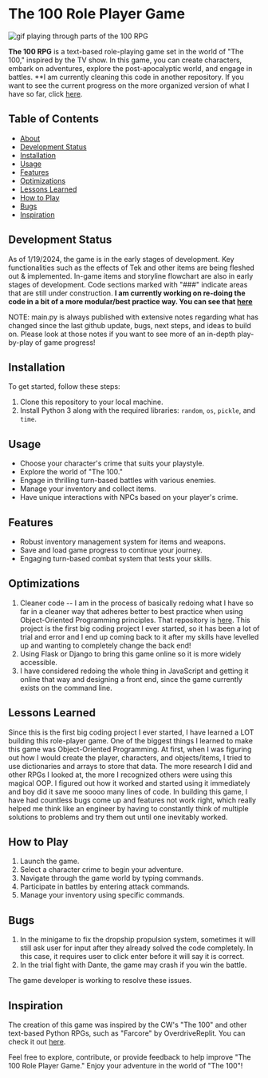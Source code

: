 # The 100 Role Player Game
<img src="/The100RPG.gif" alt="gif playing through parts of the 100 RPG">

**The 100 RPG** is a text-based role-playing game set in the world of "The 100," inspired by the TV show. In this game, you can create characters, embark on adventures, explore the post-apocalyptic world, and engage in battles. **I am currently cleaning this code in another repository. If you want to see the current progress on the more organized version of what I have so far, click [here](https://github.com/raisa-d/RPGClean).

## Table of Contents
- [About](#the-100-role-player-game)
- [Development Status](#development-status)
- [Installation](#installation)
- [Usage](#usage)
- [Features](#features)
- [Optimizations](#optimizations)
- [Lessons Learned](#lessons-learned)
- [How to Play](#how-to-play)
- [Bugs](#bugs)
- [Inspiration](#inspiration)

## Development Status

As of 1/19/2024, the game is in the early stages of development. Key functionalities such as the effects of Tek and other items are being fleshed out & implemented. In-game items and storyline flowchart are also in early stages of development. Code sections marked with "###" indicate areas that are still under construction. 
**I am currently working on re-doing the code in a bit of a more modular/best practice way. You can see that [here](https://github.com/raisa-d/RPGClean)**

NOTE: main.py is always published with extensive notes regarding what has changed since the last github update, bugs, next steps, and ideas to build on. 
Please look at those notes if you want to see more of an in-depth play-by-play of game progress!

## Installation

To get started, follow these steps:

1. Clone this repository to your local machine.
2. Install Python 3 along with the required libraries: `random`, `os`, `pickle`, and `time`.

## Usage

- Choose your character's crime that suits your playstyle.
- Explore the world of "The 100."
- Engage in thrilling turn-based battles with various enemies.
- Manage your inventory and collect items.
- Have unique interactions with NPCs based on your player's crime.

## Features

- Robust inventory management system for items and weapons.
- Save and load game progress to continue your journey.
- Engaging turn-based combat system that tests your skills.

## Optimizations
1) Cleaner code -- I am in the process of basically redoing what I have so far in a cleaner way that adheres better to best practice when using Object-Oriented Programming principles. That repository is [here](https://github.com/raisa-d/RPGClean). This project is the first big coding project I ever started, so it has been a lot of trial and error and I end up coming back to it after my skills have levelled up and wanting to completely change the back end!
2) Using Flask or Django to bring this game online so it is more widely accessible.
3) I have considered redoing the whole thing in JavaScript and getting it online that way and designing a front end, since the game currently exists on the command line.

## Lessons Learned
Since this is the first big coding project I ever started, I have learned a LOT building this role-player game. 
One of the biggest things I learned to make this game was Object-Oriented Programming. At first, when I was figuring out how I would create the player, characters, and objects/items, I tried to use dictionaries and arrays to store that data. The more research I did and other RPGs I looked at, the more I recognized others were using this magical OOP. I figured out how it worked and started using it immediately and boy did it save me soooo many lines of code.
In building this game, I have had countless bugs come up and features not work right, which really helped me think like an engineer by having to constantly think of multiple solutions to problems and try them out until one inevitably worked.

## How to Play

1. Launch the game.
2. Select a character crime to begin your adventure.
3. Navigate through the game world by typing commands.
4. Participate in battles by entering attack commands.
5. Manage your inventory using specific commands.

## Bugs

1. In the minigame to fix the dropship propulsion system, sometimes it will still ask user for input after they already solved the code completely. In this case, it requires user to click enter before it will say it is correct.
2. In the trial fight with Dante, the game may crash if you win the battle.

The game developer is working to resolve these issues.

## Inspiration

The creation of this game was inspired by the CW's "The 100" and other text-based Python RPGs, such as "Farcore" by OverdriveReplit. You can check it out [here](https://replit.com/@OverdriveReplit/Farcore?v=1#main.py).

Feel free to explore, contribute, or provide feedback to help improve "The 100 Role Player Game." Enjoy your adventure in the world of "The 100"!
